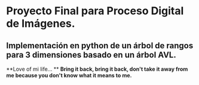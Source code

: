 # Proyecto Final para Proceso Digital de Imágenes.

## Implementación en python de un árbol de rangos para 3 dimensiones basado en un árbol AVL.  

**Love of mi life... ** 
**Bring it back, bring it back, don't take it away from me because you don't know what it means to me.**